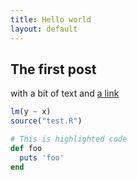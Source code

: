 ```yaml
---
title: Hello world
layout: default
---
```


## The first post

with a bit of text and [a link](http://sieste.github.io)

```R
lm(y ~ x)
source("test.R")
```

```ruby
# This is highlighted code
def foo
  puts 'foo'
end
```

